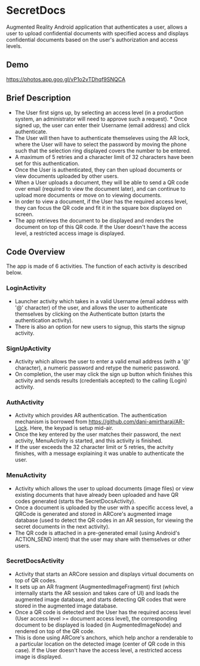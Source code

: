 # SecretDocs

Augmented Reality Android application that authenticates a user, allows a user to upload confidential documents with specified access and displays confidential documents based on the user's authorization and access levels.

## Demo

https://photos.app.goo.gl/vP1o2vTDhqf9SNQCA

## Brief Description

* The User first signs up, by selecting an access level (in a production system, an administrator will need to approve such a request). * Once signed up, the user can enter their Username (email address) and click authenticate. 
* The User will then have to authenticate themseleves using the AR lock, where the User will have to select the password by moving the phone such that the selection ring displayed covers the number to be entered. 
* A maximum of 5 retries and a character limit of 32 characters have been set for this authentication.
* Once the User is authenticated, they can then upload documents or view documents uploaded by other users. 
* When a User uploads a document, they will be able to send a QR code over email (required to view the document later), and can continue to upload more documents or move on to viewing documents. 
* In order to view a document, if the User has the required access level, they can focus the QR code and fit it in the square box displayed on screen. 
* The app retrieves the document to be displayed and renders the document on top of this QR code. If the User doesn't have the access level, a restricted access image is displayed. 

## Code Overview 

The app is made of 6 activities. The function of each activity is described below.

### LoginActivity

* Launcher activity which takes in a valid Username (email address with '@' character) of the user, and allows the user to authenticate themselves by clicking on the Authenticate button (starts the authentication activity). 
* There is also an option for new users to signup, this starts the signup activity.

### SignUpActivity

* Activity which allows the user to enter a valid email address (with a '@' character), a numeric password and retype the numeric password. 
* On completion, the user may click the sign up button which finishes this activity and sends results (credentials accepted) to the calling (Login) activity.

### AuthActivity

* Activity which provides AR authentication. The authentication mechanism is borrowed from https://github.com/dani-amirtharaj/AR-Lock. Here, the keypad is setup mid-air. 
* Once the key entered by the user matches their password, the next activity, MenuActivity is started, and this activity is finished.
* If the user exceeds the 32 character limit or 5 retries, the actvity finishes, with a message explaining it was unable to authenticate the user.

### MenuActivity

* Activity which allows the user to upload documents (image files) or view existing documents that have already been uploaded and have QR codes generated (starts the SecretDocsActivity). 
* Once a document is uploaded by the user with a specific access level, a QRCode is generated and stored in ARCore's augmented image database (used to detect the QR codes in an AR session, for viewing the secret documents in the next activity).
* The QR code is attached in a pre-generated email (using Android's ACTION_SEND intent) that the user may share with themselves or other users.

### SecretDocsActivity

* Activity that starts an ARCore session and displays virtual documents on top of QR codes. 
* It sets up an AR fragment (AugmentedImageFragment) first (which internally starts the AR session and takes care of UI) and loads the augmented image database, and starts detecting QR codes that were stored in the augmented image database.
* Once a QR code is detected and the User has the required access level (User access level >= document access level), the corresponding document to be displayed is loaded (in AugmentedImageNode) and rendered on top of the QR code. 
* This is done using ARCore's anchors, which help anchor a renderable to a particular location on the detected image (center of QR code in this case). If the User doesn't have the access level, a restricted access image is displayed. 

